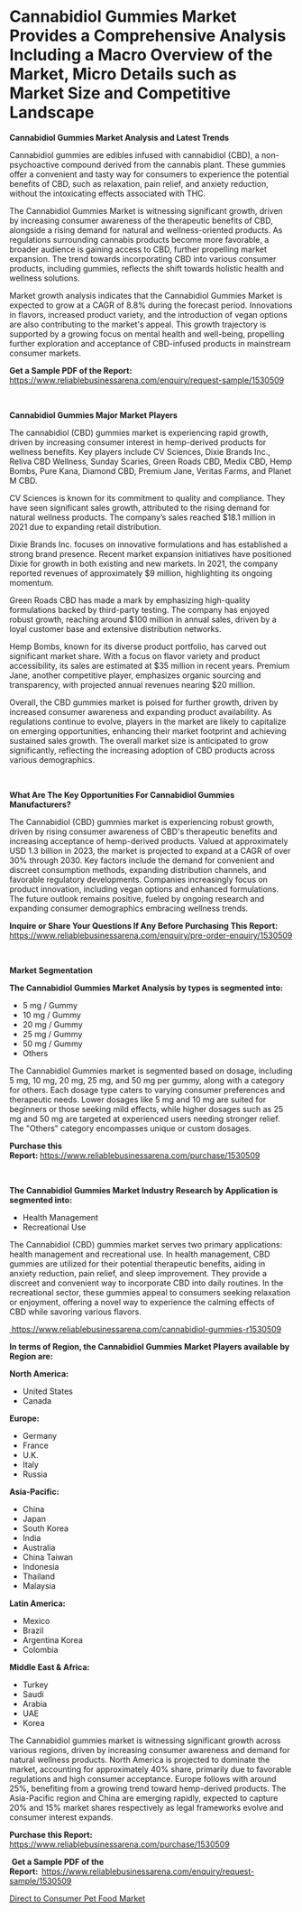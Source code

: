 <p><h1>Cannabidiol Gummies Market Provides a Comprehensive Analysis Including a Macro Overview of the Market, Micro Details such as Market Size and Competitive Landscape</h1></p><p><strong>Cannabidiol Gummies Market Analysis and Latest Trends</strong></p>
<p><p>Cannabidiol gummies are edibles infused with cannabidiol (CBD), a non-psychoactive compound derived from the cannabis plant. These gummies offer a convenient and tasty way for consumers to experience the potential benefits of CBD, such as relaxation, pain relief, and anxiety reduction, without the intoxicating effects associated with THC.</p><p>The Cannabidiol Gummies Market is witnessing significant growth, driven by increasing consumer awareness of the therapeutic benefits of CBD, alongside a rising demand for natural and wellness-oriented products. As regulations surrounding cannabis products become more favorable, a broader audience is gaining access to CBD, further propelling market expansion. The trend towards incorporating CBD into various consumer products, including gummies, reflects the shift towards holistic health and wellness solutions.</p><p>Market growth analysis indicates that the Cannabidiol Gummies Market is expected to grow at a CAGR of 8.8% during the forecast period. Innovations in flavors, increased product variety, and the introduction of vegan options are also contributing to the market's appeal. This growth trajectory is supported by a growing focus on mental health and well-being, propelling further exploration and acceptance of CBD-infused products in mainstream consumer markets.</p></p>
<p><strong>Get a Sample PDF of the Report:&nbsp;</strong> <a href="https://www.reliablebusinessarena.com/enquiry/request-sample/1530509?utm_campaign=2106&utm_medium=2&utm_source=Github&utm_content=ia&utm_term=14022025&utm_id=cannabidiol-gummies">https://www.reliablebusinessarena.com/enquiry/request-sample/1530509</a></p>
<p>&nbsp;</p>
<p><strong>Cannabidiol Gummies Major Market Players</strong></p>
<p><p>The cannabidiol (CBD) gummies market is experiencing rapid growth, driven by increasing consumer interest in hemp-derived products for wellness benefits. Key players include CV Sciences, Dixie Brands Inc., Reliva CBD Wellness, Sunday Scaries, Green Roads CBD, Medix CBD, Hemp Bombs, Pure Kana, Diamond CBD, Premium Jane, Veritas Farms, and Planet M CBD.</p><p>CV Sciences is known for its commitment to quality and compliance. They have seen significant sales growth, attributed to the rising demand for natural wellness products. The company’s sales reached $18.1 million in 2021 due to expanding retail distribution.</p><p>Dixie Brands Inc. focuses on innovative formulations and has established a strong brand presence. Recent market expansion initiatives have positioned Dixie for growth in both existing and new markets. In 2021, the company reported revenues of approximately $9 million, highlighting its ongoing momentum.</p><p>Green Roads CBD has made a mark by emphasizing high-quality formulations backed by third-party testing. The company has enjoyed robust growth, reaching around $100 million in annual sales, driven by a loyal customer base and extensive distribution networks.</p><p>Hemp Bombs, known for its diverse product portfolio, has carved out significant market share. With a focus on flavor variety and product accessibility, its sales are estimated at $35 million in recent years. Premium Jane, another competitive player, emphasizes organic sourcing and transparency, with projected annual revenues nearing $20 million.</p><p>Overall, the CBD gummies market is poised for further growth, driven by increased consumer awareness and expanding product availability. As regulations continue to evolve, players in the market are likely to capitalize on emerging opportunities, enhancing their market footprint and achieving sustained sales growth. The overall market size is anticipated to grow significantly, reflecting the increasing adoption of CBD products across various demographics.</p></p>
<p>&nbsp;</p>
<p><strong>What Are The Key Opportunities For Cannabidiol Gummies Manufacturers?</strong></p>
<p><p>The Cannabidiol (CBD) gummies market is experiencing robust growth, driven by rising consumer awareness of CBD's therapeutic benefits and increasing acceptance of hemp-derived products. Valued at approximately USD 1.3 billion in 2023, the market is projected to expand at a CAGR of over 30% through 2030. Key factors include the demand for convenient and discreet consumption methods, expanding distribution channels, and favorable regulatory developments. Companies increasingly focus on product innovation, including vegan options and enhanced formulations. The future outlook remains positive, fueled by ongoing research and expanding consumer demographics embracing wellness trends.</p></p>
<p><strong>Inquire or Share Your Questions If Any Before Purchasing This Report:</strong> <a href="https://www.reliablebusinessarena.com/enquiry/pre-order-enquiry/1530509?utm_campaign=2106&utm_medium=2&utm_source=Github&utm_content=ia&utm_term=14022025&utm_id=cannabidiol-gummies">https://www.reliablebusinessarena.com/enquiry/pre-order-enquiry/1530509</a></p>
<p>&nbsp;</p>
<p><strong>Market Segmentation</strong></p>
<p><strong>The Cannabidiol Gummies Market Analysis by types is segmented into:</strong></p>
<p><ul><li>5 mg / Gummy</li><li>10 mg / Gummy</li><li>20 mg / Gummy</li><li>25 mg / Gummy</li><li>50 mg / Gummy</li><li>Others</li></ul></p>
<p><p>The Cannabidiol Gummies market is segmented based on dosage, including 5 mg, 10 mg, 20 mg, 25 mg, and 50 mg per gummy, along with a category for others. Each dosage type caters to varying consumer preferences and therapeutic needs. Lower dosages like 5 mg and 10 mg are suited for beginners or those seeking mild effects, while higher dosages such as 25 mg and 50 mg are targeted at experienced users needing stronger relief. The "Others" category encompasses unique or custom dosages.</p></p>
<p><strong>Purchase this Report:&nbsp;</strong><a href="https://www.reliablebusinessarena.com/purchase/1530509?utm_campaign=2106&utm_medium=2&utm_source=Github&utm_content=ia&utm_term=14022025&utm_id=cannabidiol-gummies">https://www.reliablebusinessarena.com/purchase/1530509</a></p>
<p>&nbsp;</p>
<p><strong>The Cannabidiol Gummies Market Industry Research by Application is segmented into:</strong></p>
<p><ul><li>Health Management</li><li>Recreational Use</li></ul></p>
<p><p>The Cannabidiol (CBD) gummies market serves two primary applications: health management and recreational use. In health management, CBD gummies are utilized for their potential therapeutic benefits, aiding in anxiety reduction, pain relief, and sleep improvement. They provide a discreet and convenient way to incorporate CBD into daily routines. In the recreational sector, these gummies appeal to consumers seeking relaxation or enjoyment, offering a novel way to experience the calming effects of CBD while savoring various flavors.</p></p>
<p><a href="https://www.reliablebusinessarena.com/cannabidiol-gummies-r1530509?utm_campaign=2106&utm_medium=2&utm_source=Github&utm_content=ia&utm_term=14022025&utm_id=cannabidiol-gummies">&nbsp;https://www.reliablebusinessarena.com/cannabidiol-gummies-r1530509</a></p>
<p><strong>In terms of Region, the Cannabidiol Gummies Market Players available by Region are:</strong></p>
<p>
    <p> <strong> North America: </strong>
        <ul>
            <li>United States</li>
            <li>Canada</li>
        </ul>
        </p> 
    <p> <strong> Europe: </strong>
        <ul>
            <li>Germany</li>
            <li>France</li>
            <li>U.K.</li>
            <li>Italy</li>
            <li>Russia</li>
        </ul>
        </p> 
    <p> <strong> Asia-Pacific: </strong>
        <ul>
            <li>China</li>
            <li>Japan</li>
            <li>South Korea</li>
            <li>India</li>
            <li>Australia</li>
            <li>China Taiwan</li>
            <li>Indonesia</li>
            <li>Thailand</li>
            <li>Malaysia</li>
        </ul>
        </p> 
    <p> <strong> Latin America: </strong>
        <ul>
            <li>Mexico</li>
            <li>Brazil</li>
            <li>Argentina Korea</li>
            <li>Colombia</li>
        </ul>
        </p> 
    <p> <strong> Middle East & Africa: </strong>
        <ul>
            <li>Turkey</li>
            <li>Saudi</li>
            <li>Arabia</li>
            <li>UAE</li>
            <li>Korea</li>
        </ul>
    </p>
    </p>
<p><p>The Cannabidiol gummies market is witnessing significant growth across various regions, driven by increasing consumer awareness and demand for natural wellness products. North America is projected to dominate the market, accounting for approximately 40% share, primarily due to favorable regulations and high consumer acceptance. Europe follows with around 25%, benefiting from a growing trend toward hemp-derived products. The Asia-Pacific region and China are emerging rapidly, expected to capture 20% and 15% market shares respectively as legal frameworks evolve and consumer interest expands.</p></p>
<p><strong>Purchase this Report: </strong><a href="https://www.reliablebusinessarena.com/purchase/1530509?utm_campaign=2106&utm_medium=2&utm_source=Github&utm_content=ia&utm_term=14022025&utm_id=cannabidiol-gummies">https://www.reliablebusinessarena.com/purchase/1530509</a></p>
<p>&nbsp;<strong>Get a Sample PDF of the Report:&nbsp;&nbsp;</strong><a href="https://www.reliablebusinessarena.com/enquiry/request-sample/1530509?utm_campaign=2106&utm_medium=2&utm_source=Github&utm_content=ia&utm_term=14022025&utm_id=cannabidiol-gummies">https://www.reliablebusinessarena.com/enquiry/request-sample/1530509</a></p>
<p><strong></strong></p>
<p><p><a href="https://github.com/JosephineMcguire65/Market-Research-Report-List-1/blob/main/direct-to-consumer-pet-food-market.md?utm_campaign=2106&utm_medium=2&utm_source=Github&utm_content=ia&utm_term=14022025&utm_id=cannabidiol-gummies">Direct to Consumer Pet Food Market</a></p></p>